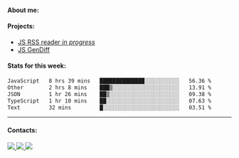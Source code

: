 #### About me:

#### Projects:
- [JS RSS reader *in progress*](https://github.com/GKoil/frontend-project-lvl3)
- [JS GenDiff](https://github.com/GKoil/GenDiff)

#### Stats for this week:
<!--START_SECTION:waka-->

```txt
JavaScript   8 hrs 39 mins   ██████████████░░░░░░░░░░░   56.36 %
Other        2 hrs 8 mins    ███▒░░░░░░░░░░░░░░░░░░░░░   13.91 %
JSON         1 hr 26 mins    ██▒░░░░░░░░░░░░░░░░░░░░░░   09.38 %
TypeScript   1 hr 10 mins    ██░░░░░░░░░░░░░░░░░░░░░░░   07.63 %
Text         32 mins         █░░░░░░░░░░░░░░░░░░░░░░░░   03.51 %
```

<!--END_SECTION:waka-->
---
#### Contacts:

<a target='_blank' title='LinkedIn' href="https://www.linkedin.com/in/gkoil/">
  <img src="https://img.shields.io/badge/LinkedIn-0077B5?style=for-the-badge&logo=linkedin&logoColor=white" />
</a>
<a target='_blank' title='Telegram' href="https://t.me/gkoil">
  <img src="https://img.shields.io/badge/Telegram-2CA5E0?style=for-the-badge&logo=telegram&logoColor=white" />
</a>
<a target='_blank' title='Gmail' href="mailto: gk.grigorev@gmail.com">
  <img src="https://img.shields.io/badge/Gmail-D14836?style=for-the-badge&logo=gmail&logoColor=white" />
</a>

